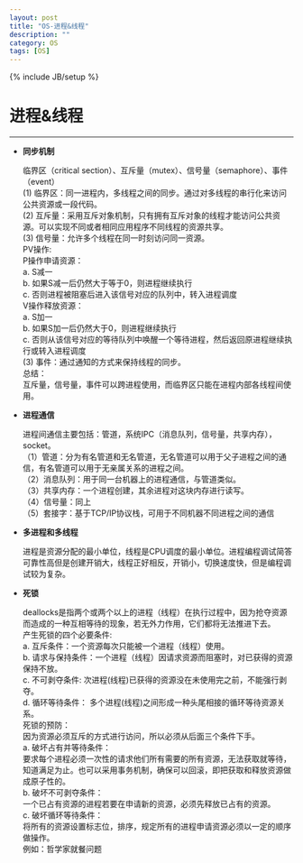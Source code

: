 ```yaml
---
layout: post
title: "OS-进程&线程"
description: ""
category: OS
tags: [OS]
---
```

{% include JB/setup %}
# 进程&线程
---



* **同步机制**

	临界区（critical section）、互斥量（mutex）、信号量（semaphore）、事件（event）<br>
	(1) 临界区：同一进程内，多线程之间的同步。通过对多线程的串行化来访问公共资源或一段代码。<br>
	(2) 互斥量：采用互斥对象机制，只有拥有互斥对象的线程才能访问公共资源。可以实现不同或者相同应用程序不同线程的资源共享。<br>
	(3) 信号量：允许多个线程在同一时刻访问同一资源。<br>
	PV操作:<br>
	P操作申请资源：<br>
		a. S减一<br>
		b. 如果S减一后仍然大于等于0，则进程继续执行<br>
		c. 否则进程被阻塞后进入该信号对应的队列中，转入进程调度<br>
	V操作释放资源：<br>
		a. S加一<br>
		b. 如果S加一后仍然大于0，则进程继续执行<br>
		c. 否则从该信号对应的等待队列中唤醒一个等待进程，然后返回原进程继续执行或转入进程调度<br>
	(3) 事件：通过通知的方式来保持线程的同步。
	<br>
	总结：<br>
		互斥量，信号量，事件可以跨进程使用，而临界区只能在进程内部各线程间使用。<br>

* **进程通信**

	进程间通信主要包括：管道，系统IPC（消息队列，信号量，共享内存），socket。<br>
	（1）管道：分为有名管道和无名管道，无名管道可以用于父子进程之间的通信，有名管道可以用于无亲属关系的进程之间。<br>
	（2）消息队列：用于同一台机器上的进程通信，与管道类似。<br>
	（3）共享内存：一个进程创建，其余进程对这块内存进行读写。<br>
	（4）信号量：同上<br>
	（5）套接字：基于TCP/IP协议栈，可用于不同机器不同进程之间的通信<br>

* **多进程和多线程**

	进程是资源分配的最小单位，线程是CPU调度的最小单位。进程编程调试简答可靠性高但是创建开销大，线程正好相反，开销小，切换速度快，但是编程调试较为复杂。<br>

* **死锁**

	deallocks是指两个或两个以上的进程（线程）在执行过程中，因为抢夺资源而造成的一种互相等待的现象，若无外力作用，它们都将无法推进下去。<br>
	产生死锁的四个必要条件:<br>
	a. 互斥条件：一个资源每次只能被一个进程（线程）使用。<br>
	b. 请求与保持条件：一个进程（线程）因请求资源而阻塞时，对已获得的资源保持不放。<br>
	c. 不可剥夺条件: 次进程(线程)已获得的资源没在未使用完之前，不能强行剥夺。<br>
	d. 循环等待条件： 多个进程(线程)之间形成一种头尾相接的循环等待资源关系。<br>
	死锁的预防：<br>
	因为资源必须互斥的方式进行访问，所以必须从后面三个条件下手。<br>
	a. 破坏占有并等待条件：<br>
	要求每个进程必须一次性的请求他们所有需要的所有资源，无法获取就等待，知道满足为止。也可以采用事务机制，确保可以回滚，即把获取和释放资源做成原子性的。<br>
	b. 破坏不可剥夺条件：<br>
	一个已占有资源的进程若要在申请新的资源，必须先释放已占有的资源。<br>
	c. 破坏循环等待条件：<br>
	将所有的资源设置标志位，排序，规定所有的进程申请资源必须以一定的顺序做操作。<br>
	例如：哲学家就餐问题<br>

	







 


